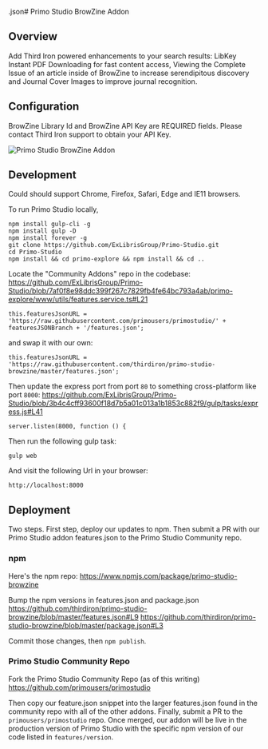.json# Primo Studio BrowZine Addon

## Overview

Add Third Iron powered enhancements to your search results: LibKey Instant PDF Downloading for fast content access, Viewing the Complete Issue of an article inside of BrowZine to increase serendipitous discovery and Journal Cover Images to improve journal recognition.

## Configuration

BrowZine Library Id and BrowZine API Key are REQUIRED fields. Please contact Third Iron support to obtain your API Key.

![Primo Studio BrowZine Addon](https://i.imgur.com/nI32tIR.png "Primo Studio BrowZine Addon")

## Development

Could should support Chrome, Firefox, Safari, Edge and IE11 browsers.

To run Primo Studio locally,

```
npm install gulp-cli -g
npm install gulp -D
npm install forever -g
git clone https://github.com/ExLibrisGroup/Primo-Studio.git
cd Primo-Studio
npm install && cd primo-explore && npm install && cd ..
```

Locate the "Community Addons" repo in the codebase:
https://github.com/ExLibrisGroup/Primo-Studio/blob/7af0f8e98ddc399f267c7829fb4fe64bc793a4ab/primo-explore/www/utils/features.service.ts#L21

```
this.featuresJsonURL = 'https://raw.githubusercontent.com/primousers/primostudio/' + featuresJSONBranch + '/features.json';
```

and swap it with our own:

```
this.featuresJsonURL = 'https://raw.githubusercontent.com/thirdiron/primo-studio-browzine/master/features.json';
```

Then update the express port from port `80` to something cross-platform like port `8000`:
https://github.com/ExLibrisGroup/Primo-Studio/blob/3b4c4cff93600f18d7b5a01c013a1b1853c882f9/gulp/tasks/express.js#L41

```
server.listen(8000, function () {
```


Then run the following gulp task:

```
gulp web
```

And visit the following Url in your browser:

```
http://localhost:8000
```

## Deployment

Two steps. First step, deploy our updates to npm. Then submit a PR with our Primo Studio addon features.json to the Primo Studio Community repo.

### npm

Here's the npm repo:
https://www.npmjs.com/package/primo-studio-browzine

Bump the npm versions in features.json and package.json
https://github.com/thirdiron/primo-studio-browzine/blob/master/features.json#L9
https://github.com/thirdiron/primo-studio-browzine/blob/master/package.json#L3

Commit those changes, then `npm publish`.

### Primo Studio Community Repo

Fork the Primo Studio Community Repo (as of this writing)
https://github.com/primousers/primostudio

Then copy our feature.json snippet into the larger features.json found in the community repo with all of the other addons. Finally, submit a PR to the `primousers/primostudio` repo. Once merged, our addon will be live in the production version of Primo Studio with the specific npm version of our code listed in `features/version`.
